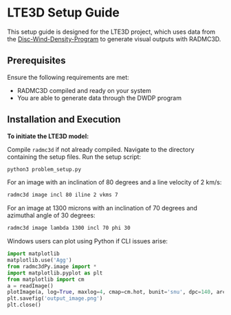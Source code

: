 # LTE3D Setup Guide

This setup guide is designed for the LTE3D project, which uses data from the [Disc-Wind-Density-Program](https://github.com/K1zum1/Disc-Wind-Density-Program/blob/main/source/parameters/wind_density_output.csv) to generate visual outputs with RADMC3D.

## Prerequisites

Ensure the following requirements are met:
- RADMC3D compiled and ready on your system
- You are able to generate data through the DWDP program

## Installation and Execution

**To initiate the LTE3D model:**

Compile `radmc3d` if not already compiled.
Navigate to the directory containing the setup files.
Run the setup script:
```python
python3 problem_setup.py
```

For an image with an inclination of 80 degrees and a line velocity of 2 km/s:
```bash
radmc3d image incl 80 iline 2 vkms 7
```
For an image at 1300 microns with an inclination of 70 degrees and azimuthal angle of 30 degrees:
```bash
radmc3d image lambda 1300 incl 70 phi 30
```

Windows users can plot using Python if CLI issues arise:

```python
import matplotlib
matplotlib.use('Agg')
from radmc3dPy.image import *
import matplotlib.pyplot as plt
from matplotlib import cm
a = readImage()
plotImage(a, log=True, maxlog=4, cmap=cm.hot, bunit='snu', dpc=140, arcsec=True)
plt.savefig('output_image.png') 
plt.close()
```